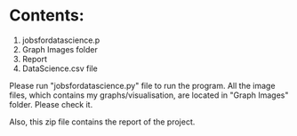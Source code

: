 Contents:
========
1. jobsfordatascience.p
2. Graph Images folder
3. Report
4. DataScience.csv file

Please run "jobsfordatascience.py" file to run the program.
All the image files, which contains my graphs/visualisation,
are located in "Graph Images" folder. Please check it.

Also, this zip file contains the report of the project.